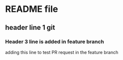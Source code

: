 # README file
## header line 1 git
### Header 3 line is added in feature branch 
adding this line to test PR request in the feature branch 